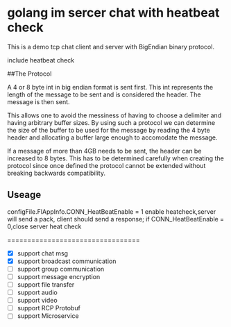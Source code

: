 golang im sercer chat with heatbeat check
===========

This is a demo tcp chat client and server with BigEndian binary protocol.

include heatbeat check

##The Protocol

A 4 or 8 byte int in big endian format is sent first. This int represents the length of the message to be sent
and is considered the header. The message is then sent.

This allows one to avoid the messiness of having to choose a delimiter and having arbitrary buffer sizes.
By using such a protocol we can determine the size of the buffer to be used for the message by reading
the 4 byte header and allocating a buffer large enough to accomodate the message.

If a message of more than 4GB needs to be sent, the header can be increased to 8 bytes. This has to be determined
carefully when creating the protocol since once defined the protocol cannot be extended without breaking backwards
compatibility.


## Useage

configFile.FlAppInfo.CONN_HeatBeatEnable = 1 enable heatcheck,server will send a pack, client should send a response; if CONN_HeatBeatEnable = 0,close server heat check


=================================
- [x] support chat msg
- [x] support broadcast communication
- [ ] support group communication
- [ ] support message encryption
- [ ] support file transfer
- [ ] support audio
- [ ] support video
- [ ] support RCP Protobuf
- [ ] support Microservice 